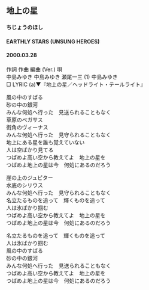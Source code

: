 ## 地上の星
#### ちじょうのほし
#### EARTHLY STARS (UNSUNG HEROES)
#### 2000.03.28


作詞  作曲  編曲 (Ver.)   唄   
中島みゆき   中島みゆき   瀬尾一三 (1)  中島みゆき   
□ LYRIC (a)▼『地上の星／ヘッドライト・テールライト』   
   
   
風の中のすばる   
砂の中の銀河   
みんな何処へ行った　見送られることもなく   
草原のペガサス   
街角のヴィーナス   
みんな何処へ行った　見守られることもなく   
地上にある星を誰も覚えていない   
人は空ばかり見てる   
つばめよ高い空から教えてよ　地上の星を   
つばめよ地上の星は今　何処にあるのだろう   
   
崖の上のジュピター   
水底のシリウス   
みんな何処へ行った　見守られることもなく   
名立たるものを追って　輝くものを追って   
人は氷ばかり掴む   
つばめよ高い空から教えてよ　地上の星を   
つばめよ地上の星は今　何処にあるのだろう   
   
名立たるものを追って　輝くものを追って   
人は氷ばかり掴む   
風の中のすばる   
砂の中の銀河   
みんな何処へ行った　見送られることもなく   
つばめよ高い空から教えてよ　地上の星を   
つばめよ地上の星は今　何処にあるのだろう   